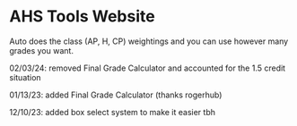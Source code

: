# AHS Tools Website

Auto does the class (AP, H, CP) weightings and you can use however many grades you want. 

02/03/24: removed Final Grade Calculator and accounted for the 1.5 credit situation

01/13/23: added Final Grade Calculator (thanks rogerhub)

12/10/23: added box select system to make it easier tbh
